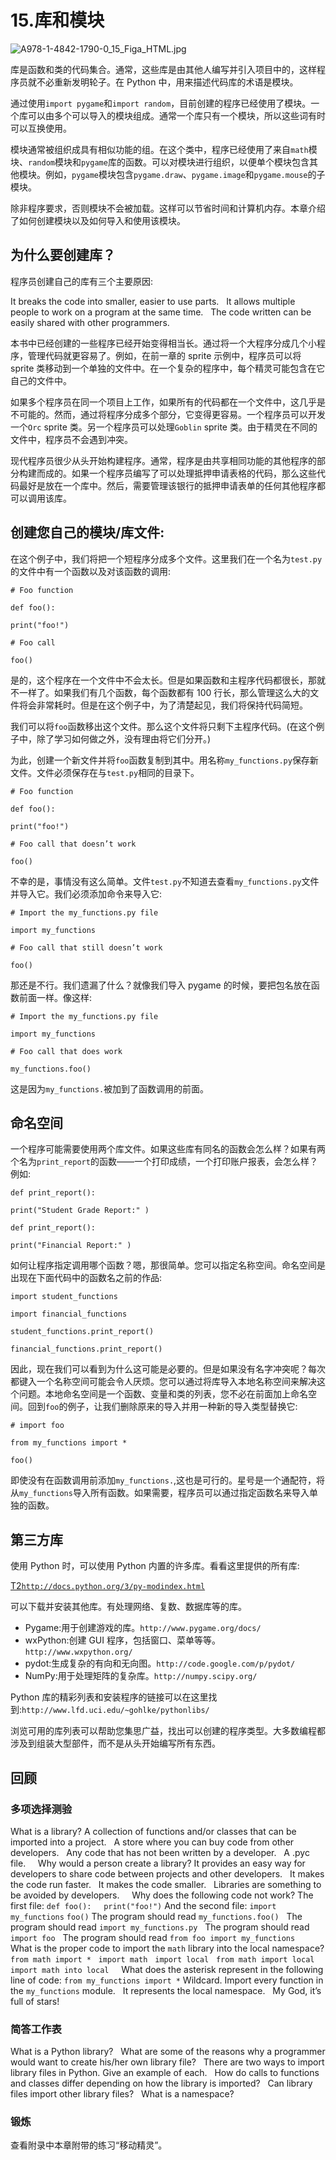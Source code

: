 # 15.库和模块

![A978-1-4842-1790-0_15_Figa_HTML.jpg](img/A978-1-4842-1790-0_15_Figa_HTML.jpg)

库是函数和类的代码集合。通常，这些库是由其他人编写并引入项目中的，这样程序员就不必重新发明轮子。在 Python 中，用来描述代码库的术语是模块。

通过使用`import pygame`和`import random`，目前创建的程序已经使用了模块。一个库可以由多个可以导入的模块组成。通常一个库只有一个模块，所以这些词有时可以互换使用。

模块通常被组织成具有相似功能的组。在这个类中，程序已经使用了来自`math`模块、`random`模块和`pygame`库的函数。可以对模块进行组织，以便单个模块包含其他模块。例如，`pygame`模块包含`pygame.draw`、`pygame.image`和`pygame.mouse`的子模块。

除非程序要求，否则模块不会被加载。这样可以节省时间和计算机内存。本章介绍了如何创建模块以及如何导入和使用该模块。

## 为什么要创建库？

程序员创建自己的库有三个主要原因:

It breaks the code into smaller, easier to use parts.   It allows multiple people to work on a program at the same time.   The code written can be easily shared with other programmers.  

本书中已经创建的一些程序已经开始变得相当长。通过将一个大程序分成几个小程序，管理代码就更容易了。例如，在前一章的 sprite 示例中，程序员可以将 sprite 类移动到一个单独的文件中。在一个复杂的程序中，每个精灵可能包含在它自己的文件中。

如果多个程序员在同一个项目上工作，如果所有的代码都在一个文件中，这几乎是不可能的。然而，通过将程序分成多个部分，它变得更容易。一个程序员可以开发一个`Orc` sprite 类。另一个程序员可以处理`Goblin` sprite 类。由于精灵在不同的文件中，程序员不会遇到冲突。

现代程序员很少从头开始构建程序。通常，程序是由共享相同功能的其他程序的部分构建而成的。如果一个程序员编写了可以处理抵押申请表格的代码，那么这些代码最好是放在一个库中。然后，需要管理该银行的抵押申请表单的任何其他程序都可以调用该库。

## 创建您自己的模块/库文件:

在这个例子中，我们将把一个短程序分成多个文件。这里我们在一个名为`test.py`的文件中有一个函数以及对该函数的调用:

`# Foo function`

`def foo():`

`print("foo!")`

`# Foo call`

`foo()`

是的，这个程序在一个文件中不会太长。但是如果函数和主程序代码都很长，那就不一样了。如果我们有几个函数，每个函数都有 100 行长，那么管理这么大的文件将会非常耗时。但是在这个例子中，为了清楚起见，我们将保持代码简短。

我们可以将`foo`函数移出这个文件。那么这个文件将只剩下主程序代码。(在这个例子中，除了学习如何做之外，没有理由将它们分开。)

为此，创建一个新文件并将`foo`函数复制到其中。用名称`my_functions.py`保存新文件。文件必须保存在与`test.py`相同的目录下。

`# Foo function`

`def foo():`

`print("foo!")`

`# Foo call that doesn’t work`

`foo()`

不幸的是，事情没有这么简单。文件`test.py`不知道去查看`my_functions.py`文件并导入它。我们必须添加命令来导入它:

`# Import the my_functions.py file`

`import my_functions`

`# Foo call that still doesn’t work`

`foo()`

那还是不行。我们遗漏了什么？就像我们导入 pygame 的时候，要把包名放在函数前面一样。像这样:

`# Import the my_functions.py file`

`import my_functions`

`# Foo call that does work`

`my_functions.foo()`

这是因为`my_functions.`被加到了函数调用的前面。

## 命名空间

一个程序可能需要使用两个库文件。如果这些库有同名的函数会怎么样？如果有两个名为`print_report`的函数——一个打印成绩，一个打印账户报表，会怎么样？例如:

`def print_report():`

`print("Student Grade Report:" )`

`def print_report():`

`print("Financial Report:" )`

如何让程序指定调用哪个函数？嗯，那很简单。您可以指定名称空间。命名空间是出现在下面代码中的函数名之前的作品:

`import student_functions`

`import financial_functions`

`student_functions.print_report()`

`financial_functions.print_report()`

因此，现在我们可以看到为什么这可能是必要的。但是如果没有名字冲突呢？每次都键入一个名称空间可能会令人厌烦。您可以通过将库导入本地名称空间来解决这个问题。本地命名空间是一个函数、变量和类的列表，您不必在前面加上命名空间。回到`foo`的例子，让我们删除原来的导入并用一种新的导入类型替换它:

`# import foo`

`from my_functions import *`

`foo()`

即使没有在函数调用前添加`my_functions.`,这也是可行的。星号是一个通配符，将从`my_functions`导入所有函数。如果需要，程序员可以通过指定函数名来导入单独的函数。

## 第三方库

使用 Python 时，可以使用 Python 内置的许多库。看看这里提供的所有库:

[T2`http://docs.python.org/3/py-modindex.html`](http://docs.python.org/3/py-modindex.html)

可以下载并安装其他库。有处理网络、复数、数据库等的库。

*   Pygame:用于创建游戏的库。`http://www.pygame.org/docs/`
*   wxPython:创建 GUI 程序，包括窗口、菜单等等。`http://www.wxpython.org/`
*   pydot:生成复杂的有向和无向图。`http://code.google.com/p/pydot/`
*   NumPy:用于处理矩阵的复杂库。`http://numpy.scipy.org/`

Python 库的精彩列表和安装程序的链接可以在这里找到:`http://www.lfd.uci.edu/~gohlke/pythonlibs/`

浏览可用的库列表可以帮助您集思广益，找出可以创建的程序类型。大多数编程都涉及到组装大型部件，而不是从头开始编写所有东西。

## 回顾

### 多项选择测验

What is a library? A collection of functions and/or classes that can be imported into a project.   A store where you can buy code from other developers.   Any code that has not been written by a developer.   A .pyc file.     Why would a person create a library? It provides an easy way for developers to share code between projects and other developers.   It makes the code run faster.   It makes the code smaller.   Libraries are something to be avoided by developers.     Why does the following code not work? The first file: `def foo():`     `print("foo!")` And the second file: `import my_functions` `foo()` The program should read `my_functions.foo()`   The program should read `import my_functions.py`   The program should read `import foo`   The program should read `from foo import my_functions`     What is the proper code to import the `math` library into the local namespace? `from math import *`   `import math`   `import local`   `from math import local`   `import math into local`     What does the asterisk represent in the following line of code: `from my_functions import *` Wildcard. Import every function in the `my_functions` module.   It represents the local namespace.   My God, it’s full of stars!    

### 简答工作表

What is a Python library?   What are some of the reasons why a programmer would want to create his/her own library file?   There are two ways to import library files in Python. Give an example of each.   How do calls to functions and classes differ depending on how the library is imported?   Can library files import other library files?   What is a namespace?  

### 锻炼

查看附录中本章附带的练习“移动精灵”。